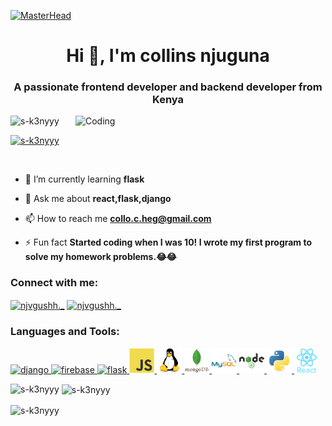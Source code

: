 [![MasterHead](https://user-images.githubusercontent.com/74038190/225813708-98b745f2-7d22-48cf-9150-083f1b00d6c9.gif)](https://s-k3nyyy.io)
<h1 align="center">Hi 👋, I'm collins njuguna</h1>
<h3 align="center">A passionate frontend developer and backend developer from Kenya</h3>
<img align="right" alt="Coding" width="400" src="https://cdn.wallpapersafari.com/86/9/Ne7SWl.jpg"/>

<p align="left"> <img src="https://komarev.com/ghpvc/?username=s-k3nyyy&label=Profile%20views&color=0e75b6&style=flat" alt="s-k3nyyy" /> </p>

<p align="left"> <a href="https://github.com/ryo-ma/github-profile-trophy"><img src="https://github-profile-trophy.vercel.app/?username=s-k3nyyy" alt="s-k3nyyy" /></a> </p>

<p align="left"> <a href="https://twitter.com/" target="blank"><img src="https://img.shields.io/twitter/follow/?logo=twitter&style=for-the-badge" alt="" /></a> </p>

- 🌱 I’m currently learning **flask**

- 💬 Ask me about **react,flask,django**

- 📫 How to reach me **collo.c.heg@gmail.com**

- ⚡ Fun fact **Started coding when I was 10! I wrote my first program to solve my homework problems.😂😂**

<h3 align="left">Connect with me:</h3>
<p align="left">
<a href="https://instagram.com/njvgushh._" target="blank"><img align="center" src="https://raw.githubusercontent.com/rahuldkjain/github-profile-readme-generator/master/src/images/icons/Social/instagram.svg" alt="njvgushh._" height="30" width="40" /></a>
<a href="https://www.leetcode.com/njvgushh._" target="blank"><img align="center" src="https://raw.githubusercontent.com/rahuldkjain/github-profile-readme-generator/master/src/images/icons/Social/leet-code.svg" alt="njvgushh._" height="30" width="40" /></a>
</p>

<h3 align="left">Languages and Tools:</h3>
<p align="left"> <a href="https://www.djangoproject.com/" target="_blank" rel="noreferrer"> <img src="https://cdn.worldvectorlogo.com/logos/django.svg" alt="django" width="40" height="40"/> </a> <a href="https://firebase.google.com/" target="_blank" rel="noreferrer"> <img src="https://www.vectorlogo.zone/logos/firebase/firebase-icon.svg" alt="firebase" width="40" height="40"/> </a> <a href="https://flask.palletsprojects.com/" target="_blank" rel="noreferrer"> <img src="https://www.vectorlogo.zone/logos/pocoo_flask/pocoo_flask-icon.svg" alt="flask" width="40" height="40"/> </a> <a href="https://developer.mozilla.org/en-US/docs/Web/JavaScript" target="_blank" rel="noreferrer"> <img src="https://raw.githubusercontent.com/devicons/devicon/master/icons/javascript/javascript-original.svg" alt="javascript" width="40" height="40"/> </a> <a href="https://www.linux.org/" target="_blank" rel="noreferrer"> <img src="https://raw.githubusercontent.com/devicons/devicon/master/icons/linux/linux-original.svg" alt="linux" width="40" height="40"/> </a> <a href="https://www.mongodb.com/" target="_blank" rel="noreferrer"> <img src="https://raw.githubusercontent.com/devicons/devicon/master/icons/mongodb/mongodb-original-wordmark.svg" alt="mongodb" width="40" height="40"/> </a> <a href="https://www.mysql.com/" target="_blank" rel="noreferrer"> <img src="https://raw.githubusercontent.com/devicons/devicon/master/icons/mysql/mysql-original-wordmark.svg" alt="mysql" width="40" height="40"/> </a> <a href="https://nodejs.org" target="_blank" rel="noreferrer"> <img src="https://raw.githubusercontent.com/devicons/devicon/master/icons/nodejs/nodejs-original-wordmark.svg" alt="nodejs" width="40" height="40"/> </a> <a href="https://www.python.org" target="_blank" rel="noreferrer"> <img src="https://raw.githubusercontent.com/devicons/devicon/master/icons/python/python-original.svg" alt="python" width="40" height="40"/> </a> <a href="https://reactjs.org/" target="_blank" rel="noreferrer"> <img src="https://raw.githubusercontent.com/devicons/devicon/master/icons/react/react-original-wordmark.svg" alt="react" width="40" height="40"/> </a> </p>

<p><img align="left" src="https://github-readme-stats.vercel.app/api/top-langs?username=s-k3nyyy&show_icons=true&locale=en&layout=compact" alt="s-k3nyyy" /></p>

<p>&nbsp;<img align="center" src="https://github-readme-stats.vercel.app/api?username=s-k3nyyy&show_icons=true&locale=en" alt="s-k3nyyy" /></p>

<p><img align="center" src="https://github-readme-streak-stats.herokuapp.com/?user=s-k3nyyy&" alt="s-k3nyyy" /></p>
